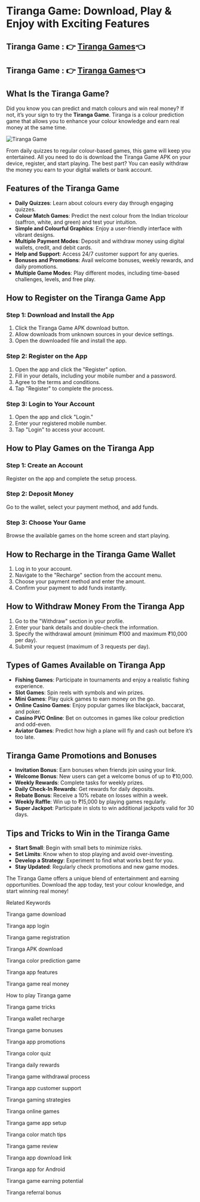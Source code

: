 # Tiranga Game: Download, Play & Enjoy with Exciting Features

## Tiranga Game : 👉 [Tiranga Games](https://www.sikkim11.com/#/register?invitationCode=316164149930)👈
## Tiranga Game : 👉 [Tiranga Games](https://www.sikkim11.com/#/register?invitationCode=316164149930)👈

## What Is the Tiranga Game?

Did you know you can predict and match colours and win real money? If not, it’s your sign to try the **Tiranga Game**. Tiranga is a colour prediction game that allows you to enhance your colour knowledge and earn real money at the same time.

![Tiranga Game](https://github.com/user-attachments/assets/ceba61f5-d979-4433-8c9f-e841cdd9642f)

From daily quizzes to regular colour-based games, this game will keep you entertained. All you need to do is download the Tiranga Game APK on your device, register, and start playing. The best part? You can easily withdraw the money you earn to your digital wallets or bank account.

## Features of the Tiranga Game

- **Daily Quizzes**: Learn about colours every day through engaging quizzes.
- **Colour Match Games**: Predict the next colour from the Indian tricolour (saffron, white, and green) and test your intuition.
- **Simple and Colourful Graphics**: Enjoy a user-friendly interface with vibrant designs.
- **Multiple Payment Modes**: Deposit and withdraw money using digital wallets, credit, and debit cards.
- **Help and Support**: Access 24/7 customer support for any queries.
- **Bonuses and Promotions**: Avail welcome bonuses, weekly rewards, and daily promotions.
- **Multiple Game Modes**: Play different modes, including time-based challenges, levels, and free play.

## How to Register on the Tiranga Game App

### Step 1: Download and Install the App
1. Click the Tiranga Game APK download button.
2. Allow downloads from unknown sources in your device settings.
3. Open the downloaded file and install the app.

### Step 2: Register on the App
1. Open the app and click the "Register" option.
2. Fill in your details, including your mobile number and a password.
3. Agree to the terms and conditions.
4. Tap "Register" to complete the process.

### Step 3: Login to Your Account
1. Open the app and click "Login."
2. Enter your registered mobile number.
3. Tap "Login" to access your account.

## How to Play Games on the Tiranga App

### Step 1: Create an Account
Register on the app and complete the setup process.

### Step 2: Deposit Money
Go to the wallet, select your payment method, and add funds.

### Step 3: Choose Your Game
Browse the available games on the home screen and start playing.

## How to Recharge in the Tiranga Game Wallet

1. Log in to your account.
2. Navigate to the "Recharge" section from the account menu.
3. Choose your payment method and enter the amount.
4. Confirm your payment to add funds instantly.

## How to Withdraw Money From the Tiranga App

1. Go to the "Withdraw" section in your profile.
2. Enter your bank details and double-check the information.
3. Specify the withdrawal amount (minimum ₹100 and maximum ₹10,000 per day).
4. Submit your request (maximum of 3 requests per day).

## Types of Games Available on Tiranga App

- **Fishing Games**: Participate in tournaments and enjoy a realistic fishing experience.
- **Slot Games**: Spin reels with symbols and win prizes.
- **Mini Games**: Play quick games to earn money on the go.
- **Online Casino Games**: Enjoy popular games like blackjack, baccarat, and poker.
- **Casino PVC Online**: Bet on outcomes in games like colour prediction and odd-even.
- **Aviator Games**: Predict how high a plane will fly and cash out before it’s too late.

## Tiranga Game Promotions and Bonuses

- **Invitation Bonus**: Earn bonuses when friends join using your link.
- **Welcome Bonus**: New users can get a welcome bonus of up to ₹10,000.
- **Weekly Rewards**: Complete tasks for weekly prizes.
- **Daily Check-In Rewards**: Get rewards for daily deposits.
- **Rebate Bonus**: Receive a 10% rebate on losses within a week.
- **Weekly Raffle**: Win up to ₹15,000 by playing games regularly.
- **Super Jackpot**: Participate in slots to win additional jackpots valid for 30 days.

## Tips and Tricks to Win in the Tiranga Game

- **Start Small**: Begin with small bets to minimize risks.
- **Set Limits**: Know when to stop playing and avoid over-investing.
- **Develop a Strategy**: Experiment to find what works best for you.
- **Stay Updated**: Regularly check promotions and new game modes.

The Tiranga Game offers a unique blend of entertainment and earning opportunities. Download the app today, test your colour knowledge, and start winning real money!

Related Keywords

Tiranga game download

Tiranga app login

Tiranga game registration

Tiranga APK download

Tiranga color prediction game

Tiranga app features

Tiranga game real money

How to play Tiranga game

Tiranga game tricks

Tiranga wallet recharge

Tiranga game bonuses

Tiranga app promotions

Tiranga color quiz

Tiranga daily rewards

Tiranga game withdrawal process

Tiranga app customer support

Tiranga gaming strategies

Tiranga online games

Tiranga game app setup

Tiranga color match tips

Tiranga game review

Tiranga app download link

Tiranga app for Android

Tiranga game earning potential

Tiranga referral bonus



